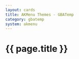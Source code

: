 ```yaml
---
layout: cards
title: AKMenu Themes - GBATemp
category: gbatemp
system: akmenu
---
```


# {{ page.title }}